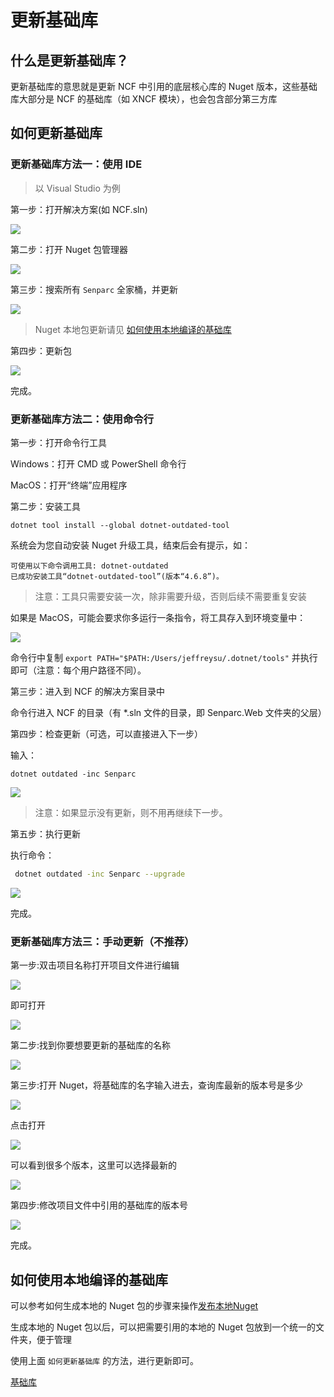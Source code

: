 # 更新基础库

## 什么是更新基础库？

更新基础库的意思就是更新 NCF 中引用的底层核心库的 Nuget 版本，这些基础库大部分是 NCF 的基础库（如 XNCF 模块），也会包含部分第三方库

## 如何更新基础库

### 更新基础库方法一：使用 IDE

> 以 Visual Studio 为例

第一步：打开解决方案(如 NCF.sln)

<img src="./images/xncf-develop/01-slution.png" />

第二步：打开 Nuget 包管理器

<img src="./images/xncf-develop/02-open-nuget-manager.png" />

第三步：搜索所有 `Senparc` 全家桶，并更新

<img src="./images/xncf-develop/03-search-packages.png" />

> Nuget 本地包更新请见 [如何使用本地编译的基础库](#如何使用本地编译的基础库)

第四步：更新包

<img src="./images/xncf-develop/04-update-packages.png" />

完成。

### 更新基础库方法二：使用命令行

第一步：打开命令行工具

Windows：打开 CMD 或 PowerShell 命令行

MacOS：打开“终端”应用程序

第二步：安装工具

```shell
dotnet tool install --global dotnet-outdated-tool
```

系统会为您自动安装 Nuget 升级工具，结束后会有提示，如：

```text
可使用以下命令调用工具: dotnet-outdated
已成功安装工具“dotnet-outdated-tool”(版本“4.6.8”)。
```

> 注意：工具只需要安装一次，除非需要升级，否则后续不需要重复安装

如果是 MacOS，可能会要求你多运行一条指令，将工具存入到环境变量中：

<img src="./images/xncf-develop/11-tool-install.png" />

命令行中复制 `export PATH="$PATH:/Users/jeffreysu/.dotnet/tools"` 并执行即可（注意：每个用户路径不同）。

第三步：进入到 NCF 的解决方案目录中

命令行进入 NCF 的目录（有 \*.sln 文件的目录，即 Senparc.Web 文件夹的父层）

第四步：检查更新（可选，可以直接进入下一步）

输入：

```shell
dotnet outdated -inc Senparc
```

<img src="./images/xncf-develop/12-search-update.png" />

> 注意：如果显示没有更新，则不用再继续下一步。

第五步：执行更新

执行命令：

```bash
 dotnet outdated -inc Senparc --upgrade
```

<img src="./images/xncf-develop/12-update.png" />

完成。

### 更新基础库方法三：手动更新（不推荐）

第一步:双击项目名称打开项目文件进行编辑

<img src="./images/double-click-project.png" />

即可打开

<img src="./images/opened-project-file.png" />

第二步:找到你要想要更新的基础库的名称

<img src="./images/find-library-name.png" />

第三步:打开 Nuget，将基础库的名字输入进去，查询库最新的版本号是多少

<img src="./images/search-package-name-for-nuget.png" />

点击打开

<img src="./images/select-package.png" />

可以看到很多个版本，这里可以选择最新的

<img src="./images/select-last-new-version.png" />

第四步:修改项目文件中引用的基础库的版本号

<img src="./images/update-library-version.png" />

完成。

## 如何使用本地编译的基础库

可以参考如何生成本地的 Nuget 包的步骤来操作[发布本地Nuget](/start/developer/issue_local_nuget.html)

生成本地的 Nuget 包以后，可以把需要引用的本地的 Nuget 包放到一个统一的文件夹，便于管理

使用上面 `如何更新基础库` 的方法，进行更新即可。

[基础库](/NcfPackageSources)
